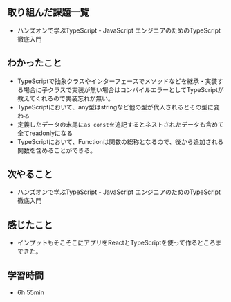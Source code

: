 ## 取り組んだ課題一覧
- ハンズオンで学ぶTypeScript - JavaScript エンジニアのためのTypeScript徹底入門
## わかったこと
- TypeScriptで抽象クラスやインターフェースでメソッドなどを継承・実装する場合に子クラスで実装が無い場合はコンパイルエラーとしてTypeScriptが教えてくれるので実装忘れが無い。
- TypeScriptにおいて、any型はstringなど他の型が代入されるとその型に変わる
- 定義したデータの末尾に`as const`を追記するとネストされたデータも含めて全てreadonlyになる
- TypeScriptにおいて、Functionは関数の総称となるので、後から追加される関数を含めることができる。
## 次やること
- ハンズオンで学ぶTypeScript - JavaScript エンジニアのためのTypeScript徹底入門
## 感じたこと
- インプットもそこそこにアプリをReactとTypeScriptを使って作るところまできた。
## 学習時間
- 6h 55min